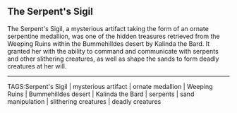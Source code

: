 ## The Serpent's Sigil

The Serpent's Sigil, a mysterious artifact taking the form of an ornate serpentine medallion, was one of the hidden treasures retrieved from the Weeping Ruins within the Bummehilldes desert by Kalinda the Bard. It granted her with the ability to command and communicate with serpents and other slithering creatures, as well as shape the sands to form deadly creatures at her will.


---

TAGS:Serpent's Sigil | mysterious artifact | ornate medallion | Weeping Ruins | Bummehilldes desert | Kalinda the Bard | serpents | sand manipulation | slithering creatures | deadly creatures
